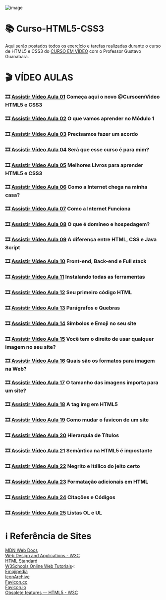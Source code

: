 ![image](https://upload.wikimedia.org/wikipedia/commons/1/10/CSS3_and_HTML5_logos_and_wordmarks.svg)

# :books: Curso-HTML5-CSS3

Aqui serão postados todos os exercício e tarefas realizadas durante o curso de HTML5 e CSS3 do [CURSO EM VÍDEO](https://www.youtube.com/playlist?list=PLHz_AreHm4dkZ9-atkcmcBaMZdmLHft8n) com o Professor Gustavo Guanabara.

# :clapper: VÍDEO AULAS
### :film_strip: [Assistir Vídeo Aula 01](https://www.youtube.com/watch?v=Ejkb_YpuHWs&list=PLHz_AreHm4dkZ9-atkcmcBaMZdmLHft8n&index=1) Começa aqui o novo @CursoemVideo HTML5 e CSS3<br>
### :film_strip: [Assistir Vídeo Aula 02](https://www.youtube.com/watch?v=jgQjeqGRdgA&list=PLHz_AreHm4dkZ9-atkcmcBaMZdmLHft8n&index=2) O que vamos aprender no Módulo 1<br>
### :film_strip: [Assistir Vídeo Aula 03](https://www.youtube.com/watch?v=VfIXgGJWLvA&list=PLHz_AreHm4dkZ9-atkcmcBaMZdmLHft8n&index=3) Precisamos fazer um acordo<br>
### :film_strip: [Assistir Vídeo Aula 04](https://www.youtube.com/watch?v=57wyfS560Uk&list=PLHz_AreHm4dkZ9-atkcmcBaMZdmLHft8n&index=4) Será que esse curso é para mim?<br> 
### :film_strip: [Assistir Vídeo Aula 05](https://www.youtube.com/watch?v=0zLjVhHdOm8&list=PLHz_AreHm4dkZ9-atkcmcBaMZdmLHft8n&index=5) Melhores Livros para aprender HTML5 e CSS3<br>
### :film_strip: [Assistir Vídeo Aula 06](https://www.youtube.com/watch?v=F74GKCLXUWM&list=PLHz_AreHm4dkZ9-atkcmcBaMZdmLHft8n&index=6&t=237s) Como a Internet chega na minha casa?<br>
### :film_strip: [Assistir Vídeo Aula 07](https://www.youtube.com/watch?v=nlO5hySqJFA&list=PLHz_AreHm4dkZ9-atkcmcBaMZdmLHft8n&index=7&t=460s) Como a Internet Funciona<br>
### :film_strip: [Assistir Vídeo Aula 08](https://www.youtube.com/watch?v=RFHSt1PCy0k&list=PLHz_AreHm4dkZ9-atkcmcBaMZdmLHft8n&index=8&t=863s) O que é domíneo e hospedagem?<br>
### :film_strip: [Assistir Vídeo Aula 09](https://www.youtube.com/watch?v=B4FU3NFRTDw&list=PLHz_AreHm4dkZ9-atkcmcBaMZdmLHft8n&index=9) A diferença entre HTML, CSS e Java Script<br>
### :film_strip: [Assistir Vídeo Aula 10](https://www.youtube.com/watch?v=iSqf2iPqJNM&list=PLHz_AreHm4dkZ9-atkcmcBaMZdmLHft8n&index=10) Front-end, Back-end e Full stack<br>
### :film_strip: [Assistir Vídeo Aula 11](https://www.youtube.com/watch?v=UForX7ehChM&list=PLHz_AreHm4dkZ9-atkcmcBaMZdmLHft8n&index=11) Instalando todas as ferramentas<br>
### :film_strip: [Assistir Vídeo Aula 12](https://www.youtube.com/watch?v=E6CdIawPTh0&list=PLHz_AreHm4dkZ9-atkcmcBaMZdmLHft8n&index=12) Seu primeiro código HTML<br>
### :film_strip: [Assistir Vídeo Aula 13](https://www.youtube.com/watch?v=f6NTJdtEFOc&list=PLHz_AreHm4dkZ9-atkcmcBaMZdmLHft8n&index=13) Parágrafos e Quebras<br>
### :film_strip: [Assistir Vídeo Aula 14](https://www.youtube.com/watch?v=nhMdFe3WwYc&list=PLHz_AreHm4dkZ9-atkcmcBaMZdmLHft8n&index=14) Símbolos e Emoji no seu site<br>
### :film_strip: [Assistir Vídeo Aula 15](https://www.youtube.com/watch?v=bDULqeGEvAw&list=PLHz_AreHm4dkZ9-atkcmcBaMZdmLHft8n&index=15) Você tem o direito de usar qualquer imagem no seu site?<br>
### :film_strip: [Assistir Vídeo Aula 16](https://www.youtube.com/watch?v=xg-vHgLF0mI&list=PLHz_AreHm4dkZ9-atkcmcBaMZdmLHft8n&index=16) Quais são os formatos para imagem na Web?<br>
### :film_strip: [Assistir Vídeo Aula 17](https://www.youtube.com/watch?v=8rkuukKA8a4&list=PLHz_AreHm4dkZ9-atkcmcBaMZdmLHft8n&index=17) O tamanho das imagens importa para um site?<br>
### :film_strip: [Assistir Vídeo Aula 18](https://www.youtube.com/watch?v=CwOmEetWMnU&list=PLHz_AreHm4dkZ9-atkcmcBaMZdmLHft8n&index=18) A tag img em HTML5<br>
### :film_strip: [Assistir Vídeo Aula 19](https://www.youtube.com/watch?v=1ZeettFfxys&list=PLHz_AreHm4dkZ9-atkcmcBaMZdmLHft8n&index=19) Como mudar o favicon de um site<br>
### :film_strip: [Assistir Vídeo Aula 20](https://www.youtube.com/watch?v=aiOEBhozEOg&list=PLHz_AreHm4dkZ9-atkcmcBaMZdmLHft8n&index=20&t=603s) Hierarquia de Títulos<br>
### :film_strip: [Assistir Vídeo Aula 21](https://www.youtube.com/watch?v=HaSgt1hK2Fs&list=PLHz_AreHm4dkZ9-atkcmcBaMZdmLHft8n&index=21) Semântica na HTML5 é impostante<br>
### :film_strip: [Assistir Vídeo Aula 22](https://www.youtube.com/watch?v=T-d_hsO3hUI&list=PLHz_AreHm4dkZ9-atkcmcBaMZdmLHft8n&index=22) Negrito e Itálico do jeito certo<br>
### :film_strip: [Assistir Vídeo Aula 23](https://www.youtube.com/watch?v=8TgKFYkcO5Y&list=PLHz_AreHm4dkZ9-atkcmcBaMZdmLHft8n&index=23) Formatação adicionais em HTML<br>
### :film_strip: [Assistir Vídeo Aula 24](https://www.youtube.com/@CursoemVideo) Citações e Códigos<br>
### :film_strip: [Assistir Vídeo Aula 25](https://www.youtube.com/watch?v=JlE0pzESf5g&list=PLHz_AreHm4dkZ9-atkcmcBaMZdmLHft8n&index=25) Listas OL e UL<br>

# :information_source: Referência de Sites
[MDN Web Docs](https://developer.mozilla.org/pt-BR/)<br>
[Web Design and Applications - W3C](https://www.w3.org/standards/webdesign/)<br>
[HTML Standard](https://html.spec.whatwg.org/)<br>
[W3Schools Online Web Tutorials](https://www.w3schools.com/)<<br>
[Emojipedia](https://emojipedia.org/)<br>
[IconArchive](https://iconarchive.com/)<br>
[Favicon.cc](https://www.favicon.cc/)<br>
[Favicon.io](https://favicon.io/)<br>
[Obsolete features — HTML5 - W3C](https://www.w3.org/TR/2014/REC-html5-20141028/obsolete.html)
